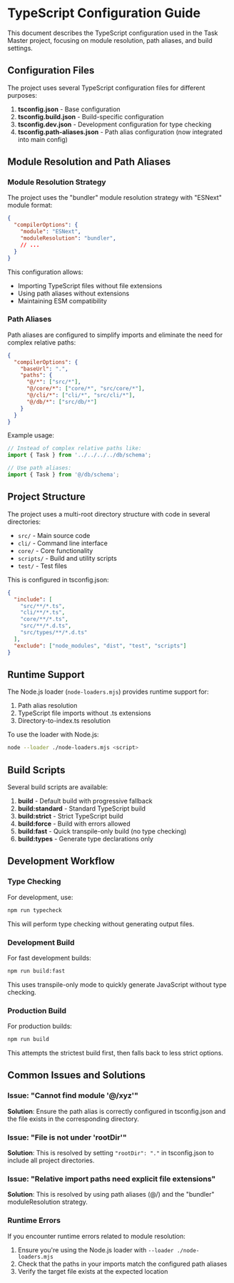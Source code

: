 # TypeScript Configuration Guide

This document describes the TypeScript configuration used in the Task Master project, focusing on module resolution, path aliases, and build settings.

## Configuration Files

The project uses several TypeScript configuration files for different purposes:

1. **tsconfig.json** - Base configuration
2. **tsconfig.build.json** - Build-specific configuration
3. **tsconfig.dev.json** - Development configuration for type checking
4. **tsconfig.path-aliases.json** - Path alias configuration (now integrated into main config)

## Module Resolution and Path Aliases

### Module Resolution Strategy

The project uses the "bundler" module resolution strategy with "ESNext" module format:

```json
{
  "compilerOptions": {
    "module": "ESNext",
    "moduleResolution": "bundler",
    // ...
  }
}
```

This configuration allows:
- Importing TypeScript files without file extensions
- Using path aliases without extensions
- Maintaining ESM compatibility

### Path Aliases

Path aliases are configured to simplify imports and eliminate the need for complex relative paths:

```json
{
  "compilerOptions": {
    "baseUrl": ".",
    "paths": {
      "@/*": ["src/*"],
      "@/core/*": ["core/*", "src/core/*"],
      "@/cli/*": ["cli/*", "src/cli/*"],
      "@/db/*": ["src/db/*"]
    }
  }
}
```

Example usage:
```typescript
// Instead of complex relative paths like:
import { Task } from '../../../../db/schema';

// Use path aliases:
import { Task } from '@/db/schema';
```

## Project Structure

The project uses a multi-root directory structure with code in several directories:

- `src/` - Main source code
- `cli/` - Command line interface 
- `core/` - Core functionality
- `scripts/` - Build and utility scripts
- `test/` - Test files

This is configured in tsconfig.json:

```json
{
  "include": [
    "src/**/*.ts",
    "cli/**/*.ts",
    "core/**/*.ts",
    "src/**/*.d.ts",
    "src/types/**/*.d.ts"
  ],
  "exclude": ["node_modules", "dist", "test", "scripts"]
}
```

## Runtime Support

The Node.js loader (`node-loaders.mjs`) provides runtime support for:

1. Path alias resolution 
2. TypeScript file imports without .ts extensions
3. Directory-to-index.ts resolution

To use the loader with Node.js:

```bash
node --loader ./node-loaders.mjs <script>
```

## Build Scripts

Several build scripts are available:

1. **build** - Default build with progressive fallback
2. **build:standard** - Standard TypeScript build
3. **build:strict** - Strict TypeScript build
4. **build:force** - Build with errors allowed
5. **build:fast** - Quick transpile-only build (no type checking)
6. **build:types** - Generate type declarations only

## Development Workflow

### Type Checking

For development, use:

```bash
npm run typecheck
```

This will perform type checking without generating output files.

### Development Build

For fast development builds:

```bash
npm run build:fast
```

This uses transpile-only mode to quickly generate JavaScript without type checking.

### Production Build

For production builds:

```bash
npm run build
```

This attempts the strictest build first, then falls back to less strict options.

## Common Issues and Solutions

### Issue: "Cannot find module '@/xyz'"

**Solution**: Ensure the path alias is correctly configured in tsconfig.json and the file exists in the corresponding directory.

### Issue: "File is not under 'rootDir'"

**Solution**: This is resolved by setting `"rootDir": "."` in tsconfig.json to include all project directories.

### Issue: "Relative import paths need explicit file extensions"

**Solution**: This is resolved by using path aliases (@/) and the "bundler" moduleResolution strategy.

### Runtime Errors

If you encounter runtime errors related to module resolution:

1. Ensure you're using the Node.js loader with `--loader ./node-loaders.mjs`
2. Check that the paths in your imports match the configured path aliases
3. Verify the target file exists at the expected location